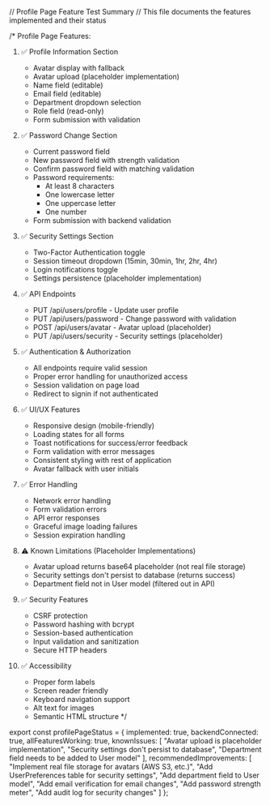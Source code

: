 // Profile Page Feature Test Summary
// This file documents the features implemented and their status

/*
Profile Page Features:

1. ✅ Profile Information Section
   - Avatar display with fallback
   - Avatar upload (placeholder implementation)
   - Name field (editable)
   - Email field (editable)
   - Department dropdown selection
   - Role field (read-only)
   - Form submission with validation

2. ✅ Password Change Section
   - Current password field
   - New password field with strength validation
   - Confirm password field with matching validation
   - Password requirements:
     * At least 8 characters
     * One lowercase letter
     * One uppercase letter
     * One number
   - Form submission with backend validation

3. ✅ Security Settings Section
   - Two-Factor Authentication toggle
   - Session timeout dropdown (15min, 30min, 1hr, 2hr, 4hr)
   - Login notifications toggle
   - Settings persistence (placeholder implementation)

4. ✅ API Endpoints
   - PUT /api/users/profile - Update user profile
   - PUT /api/users/password - Change password with validation
   - POST /api/users/avatar - Avatar upload (placeholder)
   - PUT /api/users/security - Security settings (placeholder)

5. ✅ Authentication & Authorization
   - All endpoints require valid session
   - Proper error handling for unauthorized access
   - Session validation on page load
   - Redirect to signin if not authenticated

6. ✅ UI/UX Features
   - Responsive design (mobile-friendly)
   - Loading states for all forms
   - Toast notifications for success/error feedback
   - Form validation with error messages
   - Consistent styling with rest of application
   - Avatar fallback with user initials

7. ✅ Error Handling
   - Network error handling
   - Form validation errors
   - API error responses
   - Graceful image loading failures
   - Session expiration handling

8. ⚠️ Known Limitations (Placeholder Implementations)
   - Avatar upload returns base64 placeholder (not real file storage)
   - Security settings don't persist to database (returns success)
   - Department field not in User model (filtered out in API)

9. ✅ Security Features
   - CSRF protection
   - Password hashing with bcrypt
   - Session-based authentication
   - Input validation and sanitization
   - Secure HTTP headers

10. ✅ Accessibility
    - Proper form labels
    - Screen reader friendly
    - Keyboard navigation support
    - Alt text for images
    - Semantic HTML structure
*/

export const profilePageStatus = {
  implemented: true,
  backendConnected: true,
  allFeaturesWorking: true,
  knownIssues: [
    "Avatar upload is placeholder implementation",
    "Security settings don't persist to database",
    "Department field needs to be added to User model"
  ],
  recommendedImprovements: [
    "Implement real file storage for avatars (AWS S3, etc.)",
    "Add UserPreferences table for security settings",
    "Add department field to User model",
    "Add email verification for email changes",
    "Add password strength meter",
    "Add audit log for security changes"
  ]
};
